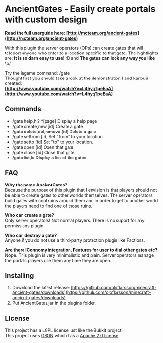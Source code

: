 AncientGates - Easily create portals with custom design
====================
<b>Read the full userguide here: [http://mcteam.org/ancient-gates](http://mcteam.org/ancient-gates)</b><br>

With this plugin the server operators (OPs) can create gates that will teleport anyone who enter to a location specific to that gate. The hightlights are: <b>It is so darn easy to use!</b> :D and <b>The gates can look any way you like</b> \o/

Try the ingame command: /gate<br>
Thought first you should take a look at the demonstration I and karibu6 created:<br>
<b>[http://www.youtube.com/watch?v=L4hyqTpeEaA](http://www.youtube.com/watch?v=L4hyqTpeEaA)</b>

Commands
---------

* /gate help,h,? *[page] Display a help page
* /gate create,new [id] Create a gate
* /gate delete,del,remove [id] Delete a gate
* /gate setfrom [id] Set "from" to your location.
* /gate setto [id] Set "to" to your location.
* /gate open [id] Open that gate
* /gate close [id] Close that gate
* /gate list,ls Display a list of the gates

FAQ
---------

<b>Why the name AncientGates?</b><br>
Because the purpose of this plugin that I envision is that players should not be able to create gates to other worlds themselves. The server operators build gates with cool ruins around them and in order to get to another world the players need to find one of those ruins.

<b>Who can create a gate?</b><br>
Only server operators! Not normal players. There is no suport for any permissions plugin.

<b>Who can destroy a gate?</b><br>
Anyone if you do not use a third-party protection plugin like Factions.

<b>Are there IConnomy integration, Features for user to dial other gates etc?</b><br>
Nope. This plugin is very minimalistic and plain. Server operators manage the portals players use them any time they are open.

Installing
----------
1. Download the latest release: [https://github.com/oloflarsson/minecraft-ancient-gates/downloads](https://github.com/oloflarsson/minecraft-ancient-gates/downloads)<br>
1. Put AncientGates.jar in the plugins folder.

License
----------
This project has a LGPL license just like the Bukkit project.<br>
This project uses [GSON](http://code.google.com/p/google-gson/) which has a [Apache 2.0 license](http://www.apache.org/licenses/LICENSE-2.0 ).